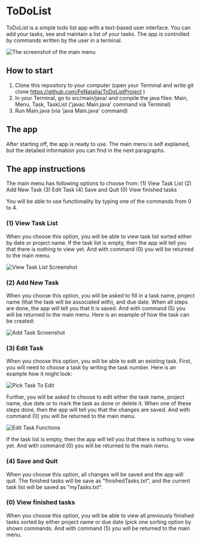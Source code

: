 # ToDoList
ToDoList is a simple todo list app with a text-based user interface. 
You can add your tasks, see and maintain a list of your tasks. The app is controlled by commands written by the user in a terminal. 

![The screenshot of the main menu](https://github.com/FeNatalia/ToDoListProject/blob/main/screenshots/MainMenuScreenshot.png)

## How to start
1. Clone this repository to your computer (open your Terminal and write git clone https://github.com/FeNatalia/ToDoListProject )
2. In your Terminal, go to src/main/java/ and compile the java files: Main, Menu, Task, TaskList ('javac Main.java' command via Terminal)
3. Run Main.java (via 'java Main.java' command)

## The app
After starting off, the app is ready to use. The main menu is self explained, but the detailed information you can find in the next paragraphs.

## The app instructions

The main menu has following options to choose from: 
(1) View Task List
(2) Add New Task
(3) Edit Task
(4) Save and Quit
(0) View finished tasks

You will be able to use functionality by typing one of the commands from 0 to 4.

### (1) View Task List

When you choose this option, you will be able to view task list sorted either by date or project name.
If the task list is empty, then the app will tell you that there is nothing to view yet. And with command (0) you will be returned to the main menu. 

![View Task List Screenshot](https://github.com/FeNatalia/ToDoListProject/blob/main/screenshots/ViewTaskListScreenshot.png)

### (2) Add New Task

When you choose this option, you will be asked to fill in a task name, project name (that the task will be associated with), and due date. When all steps are done, the app will tell you that it is saved. And with command (5) you will be returned to the main menu. Here is an example of how the task can be created:

![Add Task Screenshot](https://github.com/FeNatalia/ToDoListProject/blob/main/screenshots/AddTaskScreenshot.png)

### (3) Edit Task

When you choose this option, you will be able to edit an existing task. First, you will need to choose a task by writing the task number.
Here is an example how it might look:

![Pick Task To Edit](https://github.com/FeNatalia/ToDoListProject/blob/main/screenshots/PickTaskToEdit.png)

Further, you will be asked to choose to edit either the task name, project name, due date or to mark the task as done or delete it. When one of these steps done, then the app will tell you that the changes are saved. And with command (0) you will be returned to the main menu. 

![Edit Task Functions](https://github.com/FeNatalia/ToDoListProject/blob/main/screenshots/EditTaskFunctions.png)

If the task list is empty, then the app will tell you that there is nothing to view yet. And with command (0) you will be returned to the main menu. 

### (4) Save and Quit 

When you choose this option, all changes will be saved and the app will quit. The finished tasks will be save as "finishedTasks.txt", and the current task list will be saved as "myTasks.txt". 

### (0) View finished tasks 

When you choose this option, you will be able to view all previously finished tasks sorted by either project name or due date (pick one sorting option by shown commands. And with command (5) you will be returned to the main menu. 



